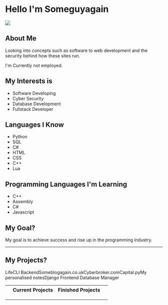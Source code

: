 <h1>Hello I'm <span class="hoverEff">Someguyagain</span> </h1>
<img align="center" src="https://github-readme-stats.vercel.app/api?username=someguyagainV2&theme=dark&hide=prs" />

<h2> About Me </h2>
<p>Looking into concepts such as software to web development and the security behind how these sites run.</p>
<p>I'm Currently not employed.</p>

<h2> My Interests is </h2>

<ul>
  <li>Software Developing</li>
  <li>Cyber Security</li>
  <li>Database Development</li>
  <li>Fullstack Developer</li>
</ul>

<h2> Languages I Know </h2>

<ul>
  <li>Python</li>
  <li>SQL</li>
  <li>C#</li>
  <li>HTML</li>
  <li>CSS</li>
  <li>C++</li>
  <li>Lua</li>
</ul>

<h2> Programming Languages I'm Learning </h2>

<ul>
  <li>C++</li>
  <li>Assembly</li>
  <li>C#</li>
  <li>Javascript</li>
</ul>

<h2> My Goal? </h2>

<p>My goal is to achieve success and rise up in the programming industry. </p>

<hr>

<h2> My Projects? </h2>
<table>
  <td>
    <th>Current Projects</th>
    <th>Finished Projects</th>
  </td>
  <td>
    <tr>LifeCLI Backend</tr>
    <tr>Someblogagain.co.uk</tr>
  </td>
  <td>
    <tr>Cyberbroker.com</tr>
    <tr>Capital.py</tr>
  </td>
  <td>
    <tr></tr>
    <tr>My personalised notes</tr>
  </td>
  <td>
    <tr></tr>
    <tr>Django Frontend Database Manager</tr>
  </td>
</table>

